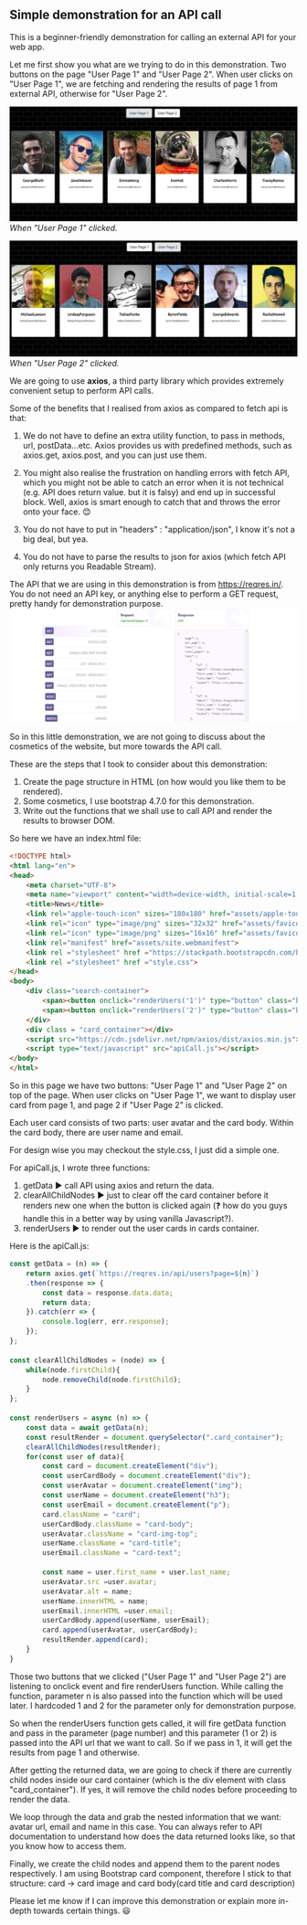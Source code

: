 ## Simple demonstration for an API call

This is a beginner-friendly demonstration for calling an external API for your web app.

Let me first show you what are we trying to do in this demonstration.
Two buttons on the page "User Page 1" and "User Page 2".
When user clicks on "User Page 1", we are fetching and rendering the results of page 1 from external API, otherwise for "User Page 2".

![alt text](https://github.com/OhDylan/api-call/blob/master/assets/page1.png?raw=true)
*When "User Page 1" clicked.*

![alt text](https://github.com/OhDylan/api-call/blob/master/assets/page2.png?raw=true)
*When "User Page 2" clicked.*

We are going to use **axios**, a third party library which provides extremely convenient setup to perform API calls.


Some of the benefits that I realised from axios as compared to fetch api is that:

1. We do not have to define an extra utility function, to pass in methods, url, postData...etc. Axios provides us with predefined methods, such as axios.get, axios.post, and you can just use them.

2. You might also realise the frustration on handling errors with fetch API, which you might not be able to catch an error when it is not technical (e.g. API does return value. but it is falsy) and end up in successful block. Well, axios is smart enough to catch that and throws the error onto your face. 😊

3. You do not have to put in "headers" : "application/json", I know it's not a big deal, but yea.

4. You do not have to parse the results to json for axios (which fetch API only returns you Readable Stream).

The API that we are using in this demonstration is from https://reqres.in/. You do not need an API key, or anything else to perform a GET request, pretty handy for demonstration purpose.
![alt text](https://github.com/OhDylan/api-call/blob/master/assets/reqres.png?raw=true)


So in this little demonstration, we are not going to discuss about the cosmetics of the website, but more towards the API call. 

These are the steps that I took to consider about this demonstration:
1. Create the page structure in HTML (on how would you like them to be rendered).
2. Some cosmetics, I use bootstrap 4.7.0 for this demonstration.
3. Write out the functions that we shall use to call API and render the results to browser DOM.


So here we have an index.html file:
```html
<!DOCTYPE html>
<html lang="en">
<head>
    <meta charset="UTF-8">
    <meta name="viewport" content="width=device-width, initial-scale=1.0">
    <title>News</title>
    <link rel="apple-touch-icon" sizes="180x180" href="assets/apple-touch-icon.png">
    <link rel="icon" type="image/png" sizes="32x32" href="assets/favicon-32x32.png">
    <link rel="icon" type="image/png" sizes="16x16" href="assets/favicon-16x16.png">
    <link rel="manifest" href="assets/site.webmanifest">
    <link rel ="stylesheet" href ="https://stackpath.bootstrapcdn.com/bootstrap/4.5.2/css/bootstrap.min.css">
    <link rel ="stylesheet" href ="style.css">
</head>
<body>
    <div class="search-container">
        <span><button onclick="renderUsers('1')" type="button" class="btn btn-light">User Page 1</button></span>
        <span><button onclick="renderUsers('2')" type="button" class="btn btn-light">User Page 2</button></span>
    </div>
    <div class = "card_container"></div>
    <script src="https://cdn.jsdelivr.net/npm/axios/dist/axios.min.js"></script>
    <script type="text/javascript" src="apiCall.js"></script>
</body>
</html>
```
So in this page we have two buttons: "User Page 1" and "User Page 2" on top of the page.
When user clicks on "User Page 1", we want to display user card from page 1, and page 2 if "User Page 2" is clicked.

Each user card consists of two parts: user avatar and the card body. Within the card body, there are user name and email.

For design wise you may checkout the style.css, I just did a simple one.

For apiCall.js, I wrote three functions: 
1. getData :arrow_forward: call API using axios and return the data.
2. clearAllChildNodes :arrow_forward: just to clear off the card container before it renders new one when the button is clicked again (:question: how do you guys handle this in a better way by using vanilla Javascript?).
3. renderUsers :arrow_forward: to render out the user cards in cards container.

Here is the apiCall.js:
```javascript
const getData = (n) => {
    return axios.get(`https://reqres.in/api/users?page=${n}`)
    .then(response => {
        const data = response.data.data;
        return data;
    }).catch(err => {
        console.log(err, err.response);
    });
};

const clearAllChildNodes = (node) => {
    while(node.firstChild){
        node.removeChild(node.firstChild);
    }
};

const renderUsers = async (n) => {
    const data = await getData(n);
    const resultRender = document.querySelector(".card_container");
    clearAllChildNodes(resultRender);
    for(const user of data){
        const card = document.createElement("div");
        const userCardBody = document.createElement("div");
        const userAvatar = document.createElement("img");
        const userName = document.createElement("h3");
        const userEmail = document.createElement("p");
        card.className = "card";
        userCardBody.className = "card-body";
        userAvatar.className = "card-img-top";
        userName.className = "card-title";
        userEmail.className = "card-text";
        
        const name = user.first_name + user.last_name;
        userAvatar.src =user.avatar;
        userAvatar.alt = name;
        userName.innerHTML = name;
        userEmail.innerHTML =user.email;
        userCardBody.append(userName, userEmail);
        card.append(userAvatar, userCardBody);
        resultRender.append(card);
    }
}
```
Those two buttons that we clicked ("User Page 1" and "User Page 2") are listening to onclick event and fire renderUsers function. While calling the function, parameter n is also passed into the function which will be used later. I hardcoded 1 and 2 for the parameter only for demonstration purpose.

So when the renderUsers function gets called, it will fire getData function and pass in the parameter (page number) and this parameter (1 or 2) is passed into the API url that we want to call. So if we pass in 1, it will get the results from page 1 and otherwise.

After getting the returned data, we are going to check if there are currently child nodes inside our card container (which is the div element with class "card_container"). If yes, it will remove the child nodes before proceeding to render the data.

We loop through the data and grab the nested information that we want: avatar url, email and name in this case. You can always refer to API documentation to understand how does the data returned looks like, so that you know how to access them.

Finally, we create the child nodes and append them to the parent nodes respectively. I am using Bootstrap card component, therefore I stick to that structure:
card -> card image and card body(card title and card description)

Please let me know if I can improve this demonstration or explain more in-depth towards certain things. :smiley:
